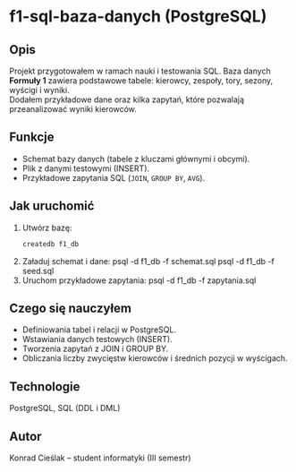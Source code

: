 # f1-sql-baza-danych (PostgreSQL)

## Opis
Projekt przygotowałem w ramach nauki i testowania SQL.
Baza danych **Formuły 1** zawiera podstawowe tabele: kierowcy, zespoły, tory, sezony, wyścigi i wyniki.  
Dodałem przykładowe dane oraz kilka zapytań, które pozwalają przeanalizować wyniki kierowców.

## Funkcje
- Schemat bazy danych (tabele z kluczami głównymi i obcymi). 
- Plik z danymi testowymi (INSERT). 
- Przykładowe zapytania SQL (`JOIN`, `GROUP BY`, `AVG`). 

## Jak uruchomić
1. Utwórz bazę:
   ```bash
   createdb f1_db
2. Załaduj schemat i dane:
psql -d f1_db -f schemat.sql
psql -d f1_db -f seed.sql
3. Uruchom przykładowe zapytania:
psql -d f1_db -f zapytania.sql

## Czego się nauczyłem
- Definiowania tabel i relacji w PostgreSQL.
- Wstawiania danych testowych (INSERT).
- Tworzenia zapytań z JOIN i GROUP BY.
- Obliczania liczby zwycięstw kierowców i średnich pozycji w wyścigach.

## Technologie
PostgreSQL, SQL (DDL i DML)

## Autor
Konrad Cieślak – student informatyki (III semestr)
